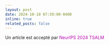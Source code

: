 ```yaml
---
layout: post
date: 2024-10-10 07:59:00-0400
inline: true
related_posts: false
---
```


Un article est accepté par <span style="color:#b509ac">NeurIPS 2024 TSALM </span>

